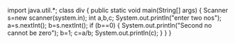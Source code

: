  import java.util.*;
class div
{
	public static void main(String[] args) 
	{
		Scanner s=new scanner(system.in);
		int a,b,c;
		System.out.println("enter two nos");
		a=s.nextInt();
		b=s.nextInt();
		if (b==0)
		{
		System.out.println("Second no cannot be zero");
		b=1;
		c=a/b;
		System.out.println(c);
	}
}
}
